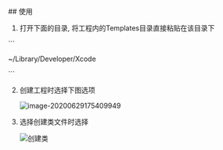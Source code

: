 \## 使用

1. 打开下面的目录, 将工程内的Templates目录直接粘贴在该目录下

\```

~/Library/Developer/Xcode

\```

2. 创建工程时选择下图选项

   ![image-20200629175409949](https://cdn.jsdelivr.net/gh/ZpFate/ImageService@master/uPic/img_2020_06_29_17_59_31.png)

3. 选择创建类文件时选择

   ![创建类](https://cdn.jsdelivr.net/gh/ZpFate/ImageService@master/uPic/img_2020_06_29_18_00_05.png "创建类文件")